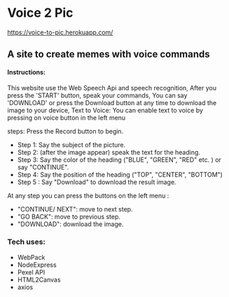 # Voice 2 Pic

https://voice-to-pic.herokuapp.com/

## A site to create memes with voice commands
#### Instructions:
This website use the Web Speech Api and speech recognition,
After you press the 'START' button, speak your commands,
You can say 'DOWNLOAD' or press the Download button at any time to download the image to your device,
Text to Voice: You can enable text to voice by pressing on voice button in the left menu 

steps:
Press the Record button to begin.
- Step 1: Say the subject of the picture.
- Step 2: (after the image appear) speak the text for the heading.
- Step 3: Say the color of the heading ("BLUE", "GREEN", "RED" etc. ) or say "CONTINUE".
- Step 4: Say the position of the heading ("TOP", "CENTER", "BOTTOM") 
- Step 5 : Say "Download" to download the result image.

At any step you can press the buttons on the left menu :
- "CONTINUE/ NEXT": move to next step. 
- "GO BACK": move to previous step. 
- "DOWNLOAD": download the image.

### Tech uses:
- WebPack
- NodeExpress
- Pexel API
- HTML2Canvas
- axios